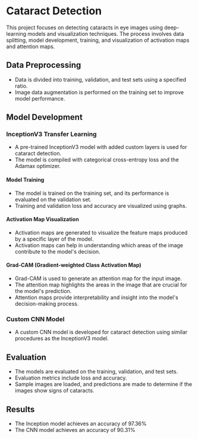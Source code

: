 # Cataract Detection

This project focuses on detecting cataracts in eye images using deep-learning models and visualization techniques. The process involves data splitting, model development, training, and visualization of activation maps and attention maps.

## Data Preprocessing

- Data is divided into training, validation, and test sets using a specified ratio.
- Image data augmentation is performed on the training set to improve model performance.

## Model Development

### InceptionV3 Transfer Learning

- A pre-trained InceptionV3 model with added custom layers is used for cataract detection.
- The model is compiled with categorical cross-entropy loss and the Adamax optimizer.

#### Model Training

- The model is trained on the training set, and its performance is evaluated on the validation set.
- Training and validation loss and accuracy are visualized using graphs.

#### Activation Map Visualization

- Activation maps are generated to visualize the feature maps produced by a specific layer of the model.
- Activation maps can help in understanding which areas of the image contribute to the model's decision.

#### Grad-CAM (Gradient-weighted Class Activation Map)

- Grad-CAM is used to generate an attention map for the input image.
- The attention map highlights the areas in the image that are crucial for the model's prediction.
- Attention maps provide interpretability and insight into the model's decision-making process.

### Custom CNN Model

- A custom CNN model is developed for cataract detection using similar procedures as the InceptionV3 model.

## Evaluation

- The models are evaluated on the training, validation, and test sets.
- Evaluation metrics include loss and accuracy.
- Sample images are loaded, and predictions are made to determine if the images show signs of cataracts.

## Results

- The Inception model achieves an accuracy of 97.36%
- The CNN model achieves an accuracy of 90.31%
